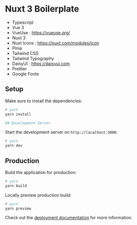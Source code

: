 # Nuxt 3 Boilerplate

* Typescript
* Vue 3
* VueUse : https://vueuse.org/
* Nuxt 3
* Nuxt Icons : https://nuxt.com/modules/icon
* Pinia
* Tailwind CSS
* Tailwind Typography
* DaisyUI : https://daisyui.com
* Prettier
* Google Fonts


## Setup

Make sure to install the dependencies:

```bash
# yarn
yarn install

## Development Server
````

Start the development server on `http://localhost:3000`:

```bash
# yarn
yarn dev
```

## Production

Build the application for production:

```bash
# yarn
yarn build
```

Locally preview production build:

```bash
# yarn
yarn preview
```

Check out the [deployment documentation](https://nuxt.com/docs/getting-started/deployment) for more information.
